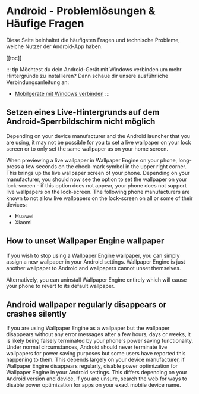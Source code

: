 # Android - Problemlösungen & Häufige Fragen

Diese Seite beinhaltet die häufigsten Fragen und technische Probleme, welche Nutzer der Android-App haben.

[[toc]]

::: tip Möchtest du dein Android-Gerät mit Windows verbinden um mehr Hintergründe zu installieren? Dann schaue dir unsere ausführliche Verbindungsanleitung an:

* [Mobilgeräte mit Windows verbinden](/mobile/pairing.html)
:::

## Setzen eines Live-Hintergrunds auf dem Android-Sperrbildschirm nicht möglich

Depending on your device manufacturer and the Android launcher that you are using, it may not be possible for you to set a live wallpaper on your lock screen or to only set the same wallpaper as on your home screen.

When previewing a live wallpaper in Wallpaper Engine on your phone, long-press a few seconds on the check-mark symbol in the upper right corner. This brings up the live wallpaper screen of your phone. Depending on your manufacturer, you should now see the option to set the wallpaper on your lock-screen - if this option does not appear, your phone does not support live wallpapers on the lock-screen. The following phone manufacturers are known to not allow live wallpapers on the lock-screen on all or some of their devices:

* Huawei
* Xiaomi

## How to unset Wallpaper Engine wallpaper

If you wish to stop using a Wallpaper Engine wallpaper, you can simply assign a new wallpaper in your Android settings. Wallpaper Engine is just another wallpaper to Android and wallpapers cannot unset themselves.

Alternatively, you can uninstall Wallpaper Engine entirely which will cause your phone to revert to its default wallpaper.

## Android wallpaper regularly disappears or crashes silently

If you are using Wallpaper Engine as a wallpaper but the wallpaper disappears without any error messages after a few hours, days or weeks, it is likely being falsely terminated by your phone's power saving functionality. Under normal circumstances, Android should never terminate live wallpapers for power saving purposes but some users have reported this happening to them. This depends largely on your device manufacturer, if Wallpaper Engine disappears regularly, disable power optimization for Wallpaper Engine in your Android settings. This differs depending on your Android version and device, if you are unsure, search the web for ways to disable power optimization for apps on your exact mobile device name.